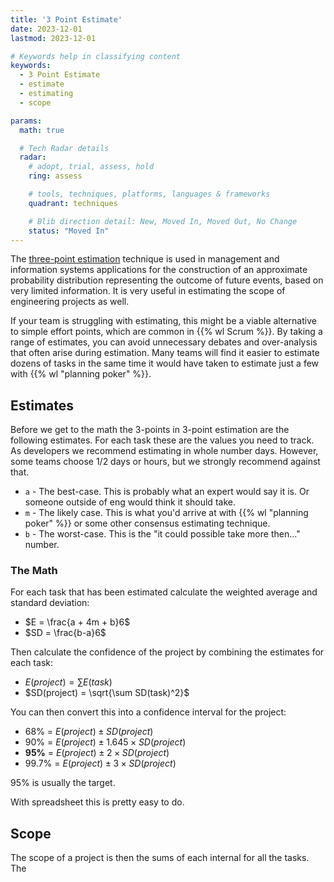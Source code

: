 ```yaml
---
title: '3 Point Estimate'
date: 2023-12-01
lastmod: 2023-12-01

# Keywords help in classifying content
keywords:
  - 3 Point Estimate
  - estimate
  - estimating
  - scope

params:
  math: true

  # Tech Radar details
  radar:
    # adopt, trial, assess, hold
    ring: assess

    # tools, techniques, platforms, languages & frameworks
    quadrant: techniques

    # Blib direction detail: New, Moved In, Moved Out, No Change
    status: "Moved In"
---
```


The [three-point estimation](https://en.wikipedia.org/wiki/Three-point_estimation) technique is used in management and information systems applications for the construction of an approximate probability distribution representing the outcome of future events, based on very limited information.  It is very useful in estimating the scope of engineering projects as well.

If your team is struggling with estimating, this might be a viable alternative to simple effort points, which are common in {{% wl Scrum %}}. By taking a range of estimates, you can avoid unnecessary debates and over-analysis that often arise during estimation. Many teams will find it easier to estimate dozens of tasks in the same time it would have taken to estimate just a few with {{% wl "planning poker" %}}.

<!--more-->

## Estimates

Before we get to the math the 3-points in 3-point estimation are the following estimates.  For each task these are the values you need to track.  As developers we recommend estimating in whole number days.  However, some teams choose 1/2 days or hours, but we strongly recommend against that.

- `a` - The best-case.  This is probably what an expert would say it is.  Or someone outside of eng would think it should take.
- `m` - The likely case.  This is what you'd arrive at with {{% wl "planning poker" %}} or some other consensus estimating technique.
- `b` - The worst-case.  This is the "it could possible take more then..." number.

### The Math

For each task that has been estimated calculate the weighted average and standard deviation:

- $E = \frac{a + 4m + b}6$
- $SD = \frac{b-a}6$

Then calculate the confidence of the project by combining the estimates for each task:

- $E(project) = \sum E(task)$
- $SD(project) = \sqrt{\sum SD(task)^2}$

You can then convert this into a confidence interval for the project:

- 68% = $E(project) \pm SD(project)$
- 90% = $E(project) \pm 1.645 \times SD(project)$
- **95%** = $E(project) \pm 2 \times SD(project)$
- 99.7% = $E(project) \pm 3 \times SD(project)$

95% is usually the target.

With spreadsheet this is pretty easy to do.

## Scope

The scope of a project is then the sums of each internal for all the tasks.  The
